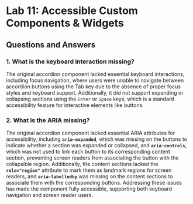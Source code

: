 
# Lab 11: Accessible Custom Components & Widgets

## Questions and Answers

### 1. What is the keyboard interaction missing?

The original accordion component lacked essential keyboard interactions, including focus navigation, where users were unable to navigate between accordion buttons using the Tab key due to the absence of proper focus styles and keyboard support. Additionally, it did not support expanding or collapsing sections using the `Enter` or `Space` keys, which is a standard accessibility feature for interactive elements like buttons.


### 2. What is the ARIA missing?

The original accordion component lacked essential ARIA attributes for accessibility, including **`aria-expanded`**, which was missing on the buttons to indicate whether a section was expanded or collapsed, and **`aria-controls`**, which was not used to link each button to its corresponding content section, preventing screen readers from associating the button with the collapsible region. Additionally, the content sections lacked the **`role="region"`** attribute to mark them as landmark regions for screen readers, and **`aria-labelledby`** was missing on the content sections to associate them with the corresponding buttons. Addressing these issues has made the component fully accessible, supporting both keyboard navigation and screen reader users.